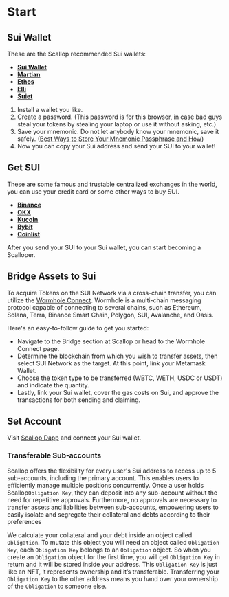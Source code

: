 # Start

## Sui Wallet

These are the Scallop recommended Sui wallets:

* [**Sui Wallet**](https://github.com/MystenLabs/mysten-app-docs/blob/main/mysten-sui-wallet.md)
* [**Martian**](https://martianwallet.xyz/)
* [**Ethos**](https://twitter.com/EthosWalletXYZ)
* [**Elli**](https://elliwallet.com/)
* [**Suiet**](https://suiet.app/)

1. Install a wallet you like.
2. Create a password. (This password is for this browser, in case bad guys steal your tokens by stealing your laptop or use it without asking, etc.)
3. Save your mnemonic. Do not let anybody know your mnemonic, save it safely. ([Best Ways to Store Your Mnemonic Passphrase and How](https://cryptoadventure.com/best-ways-to-store-your-mnemonic-passphrase-and-how/))
4. Now you can copy your Sui address and send your SUI to your wallet!

## Get SUI

These are some famous and trustable centralized exchanges in the world, you can use your credit card or some other ways to buy SUI.

* [**Binance**](https://www.binance.com/)
* [**OKX**](https://www.okx.com/)
* [**Kucoin**](https://www.kucoin.com/)
* [**Bybit**](https://www.bybit.com/)
* [**Coinlist**](https://coinlist.co/)

After you send your SUI to your Sui wallet, you can start becoming a Scalloper.&#x20;

## Bridge Assets to Sui

To acquire Tokens on the SUI Network via a cross-chain transfer, you can utilize the [Wormhole Connect](https://app.scallop.io/bridge). Wormhole is a multi-chain messaging protocol capable of connecting to several chains, such as Ethereum, Solana, Terra, Binance Smart Chain, Polygon, SUI, Avalanche, and Oasis.

Here's an easy-to-follow guide to get you started:

* Navigate to the Bridge section at Scallop or head to the Wormhole Connect page.&#x20;
* Determine the blockchain from which you wish to transfer assets, then select SUI Network as the target. At this point, link your Metamask Wallet.&#x20;
* Choose the token type to be transferred (WBTC, WETH, USDC or USDT) and indicate the quantity.&#x20;
* Lastly, link your Sui wallet, cover the gas costs on Sui, and approve the transactions for both sending and claiming.

## Set Account

Visit [Scallop Dapp](https://app.scallop.io/) and connect your Sui wallet.

### Transferable Sub-accounts

Scallop offers the flexibility for every user's Sui address to access up to 5 sub-accounts, including the primary account. This enables users to efficiently manage multiple positions concurrently. Once a user holds Scallop`Obligation Key`, they can deposit into any sub-account without the need for repetitive approvals. Furthermore, no approvals are necessary to transfer assets and liabilities between sub-accounts, empowering users to easily isolate and segregate their collateral and debts according to their preferences

We calculate your collateral and your debt inside an object called `Obligation`. To mutate this object you will need an object called `Obligation Key`, each `Obligation Key` belongs to an `Obligation` object. So when you create an `Obligation` object for the first time, you will get `Obligation Key` in return and it will be stored inside your address. This `Obligation Key` is just like an NFT, it represents ownership and it’s transferable. Transferring your `Obligation Key` to the other address means you hand over your ownership of the `Obligation` to someone else.
